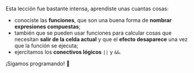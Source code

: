 Esta lección fue bastante intensa, aprendiste unas cuantas cosas:

* conociste las **funciones**, que son una buena forma de **nombrar expresiones compuestas**;
* también que se pueden usar funciones para calcular cosas que necesitan **salir de la celda actual** y que el **efecto desaparece** una vez que la función se ejecuta;
* ejercitamos los **conectivos lógicos** `||` y `&&`.

¡Sigamos programando! :muscle: